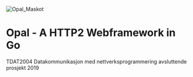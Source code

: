 ![Opal_Maskot](https://user-images.githubusercontent.com/31648998/56459646-a53d1a00-6396-11e9-8b5a-7715a2796813.png)

# Opal - A HTTP2 Webframework in Go
TDAT2004 Datakommunikasjon med nettverksprogrammering avsluttende prosjekt 2019
